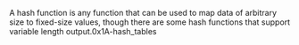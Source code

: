 A hash function is any function that can be used to map data of arbitrary size to fixed-size values, though there are some hash functions that support variable length output.0x1A-hash_tables
